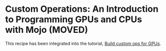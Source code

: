 # Custom Operations: An Introduction to Programming GPUs and CPUs with Mojo (MOVED)

This recipe has been integrated into the tutorial, [Build custom ops for
GPUs](https://docs.modular.com/max/tutorials/build-custom-ops/).
